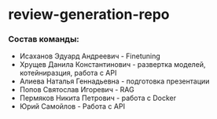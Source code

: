 # review-generation-repo

### Состав команды:
- Исаханов Эдуард Андреевич - Finetuning
- Хрущев Данила Константинович - развертка моделей, котейниразция, работа с API
- Алиева Наталья Геннадьевна - подготовка презентации
- Попов Святослав Игоревич - RAG
- Пермяков Никита Петрович - работа с Docker
- Юрий Самойлов - Работа с API
